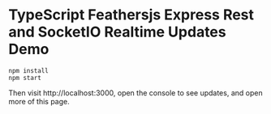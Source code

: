 TypeScript Feathersjs Express Rest and SocketIO Realtime Updates Demo
=====================================================================

```
npm install
npm start
```

Then visit http://localhost:3000, open the console to see updates, and open more of this page.

